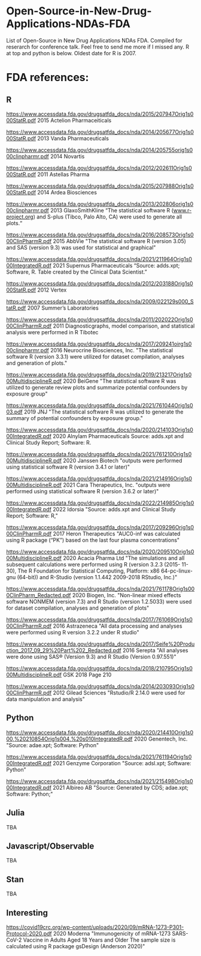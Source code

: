 # Open-Source-in-New-Drug-Applications-NDAs-FDA
List of Open-Source in New Drug Applications NDAs FDA. Compiled for reserarch for conference talk. Feel free to send me more if I missed any. R at top and python is below. Oldest date for R is 2007.

# FDA references:
## R
https://www.accessdata.fda.gov/drugsatfda_docs/nda/2015/207947Orig1s000StatR.pdf
2015
Actelion Pharmaceiticals

https://www.accessdata.fda.gov/drugsatfda_docs/nda/2014/205677Orig1s000StatR.pdf
2013
Vanda Pharmaceuticals

https://www.accessdata.fda.gov/drugsatfda_docs/nda/2014/205755orig1s000clinpharmr.pdf
2014
Novartis

https://www.accessdata.fda.gov/drugsatfda_docs/nda/2012/202611Orig1s000StatR.pdf
2011
Astellas Pharma

https://www.accessdata.fda.gov/drugsatfda_docs/nda/2015/207988Orig1s000StatR.pdf
2014
Ardea Biosciences

https://www.accessdata.fda.gov/drugsatfda_docs/nda/2013/202806orig1s000clinpharmr.pdf
2013
GlaxoSmithKline
“The statistical software R (www.r-project.org) and S-plus (Tibco, Palo Alto, CA) were used to generate all plots.“

https://www.accessdata.fda.gov/drugsatfda_docs/nda/2016/208573Orig1s000ClinPharmR.pdf
2015
AbbVie
"The statistical software R (version 3.05) and SAS (version 9.3) was used for statistical and
graphical"

https://www.accessdata.fda.gov/drugsatfda_docs/nda/2021/211964Orig1s000IntegratedR.pdf
2021
Supernus Pharmaceuticals
“Source: adds.xpt; Software, R. Table created by the Clinical Data Scientist.”

https://www.accessdata.fda.gov/drugsatfda_docs/nda/2012/203188Orig1s000StatR.pdf
2012
Vertex

https://www.accessdata.fda.gov/drugsatfda_docs/nda/2009/022129s000_StatR.pdf
2007
Summer’s Laboratories

https://www.accessdata.fda.gov/drugsatfda_docs/nda/2011/202022Orig1s000ClinPharmR.pdf
2011
Diagnosticgraphs, model comparison, and statistical analysis were performed in R
Tibotec

https://www.accessdata.fda.gov/drugsatfda_docs/nda/2017/209241oirg1s000clinpharmr.pdf
2016
Neurocrine Biosciences, Inc.
"The statistical software R (version 3.3.1) were utilized for dataset compilation, analyses and
generation of plots."

https://www.accessdata.fda.gov/drugsatfda_docs/nda/2019/213217Orig1s000MultidisciplineR.pdf
2020
BeiGene
"The statistical software R was utilized to generate review plots and summarize potential confounders by exposure group"

https://www.accessdata.fda.gov/drugsatfda_docs/nda/2021/761044Orig1s003.pdf
2019
JNJ
"The statistical software R was utilized to generate the summary of potential confounders by exposure group."

https://www.accessdata.fda.gov/drugsatfda_docs/nda/2020/214103Orig1s000IntegratedR.pdf
2020
Alnylam Pharmaceuticals
Source: adds.xpt and Clinical Study Report; Software: R.

https://www.accessdata.fda.gov/drugsatfda_docs/nda/2021/761210Orig1s000MultidisciplineR.pdf
2020
Janssen Biotech
"outputs were performed using statistical software R (version 3.4.1 or later)"

https://www.accessdata.fda.gov/drugsatfda_docs/nda/2021/214916Orig1s000MultidisciplineR.pdf
2021
Cara Therapeutics, Inc.
"outputs were performed using statistical software R (version 3.6.2 or later)"

https://www.accessdata.fda.gov/drugsatfda_docs/nda/2022/214985Orig1s000IntegratedR.pdf
2022
Idorsia
"Source: adds.xpt and Clinical Study Report; Software: R,"

https://www.accessdata.fda.gov/drugsatfda_docs/nda/2017/209296Orig1s000ClinPharmR.pdf
2017
Heron Therapeutics
"AUC0-inf was calculated using R package (“PK”) based on the last four plasma concentrations"

https://www.accessdata.fda.gov/drugsatfda_docs/nda/2020/209510Orig1s000MultidisciplineR.pdf
2020
Acacia Pharma Ltd
"The simulations and all subsequent calculations were performed using R (version 3.2.3 (2015- 11-30), The R Foundation for Statistical Computing, Platform: x86 64-pc-linux-gnu (64-bit)) and R-Studio (version 1.1.442 2009-2018 RStudio, Inc.)"

https://www.accessdata.fda.gov/drugsatfda_docs/nda/2021/761178Orig1s000ClinPharm_Redacted.pdf
2020
Biogen, Inc.
"Non-linear mixed effects software NONMEM (version 7.3) and R Studio (version 1.2.5033) were used for dataset compilation, analyses and generation of plots"

https://www.accessdata.fda.gov/drugsatfda_docs/nda/2017/761069Orig1s000ClinPharmR.pdf
2016
Astrazeneca
"All data processing and analyses were performed using R version 3.2.2 under R studio"

https://www.accessdata.fda.gov/drugsatfda_docs/nda/2017/Seife%20Production_2017_09_29%20Part%202_Redacted.pdf
2016
Serepta
"All analyses were done using SAS® (Version 9.3) and R Studio (Version 0.97.551)"

https://www.accessdata.fda.gov/drugsatfda_docs/nda/2018/210795Orig1s000MultidisciplineR.pdf
GSK
2018
Page 210

https://www.accessdata.fda.gov/drugsatfda_docs/nda/2014/203093Orig1s000ClinPharmR.pdf
2012
Gilead Sciences
"Rstudio/R 2.14.0 were used for data manipulation and analysis"

## Python

https://www.accessdata.fda.gov/drugsatfda_docs/nda/2020/214410Orig1s000,%20210854Orig1s004,%20s010IntegratedR.pdf
2020
Genentech, Inc.
"Source: adae.xpt; Software: Python"

https://www.accessdata.fda.gov/drugsatfda_docs/nda/2021/761194Orig1s000IntegratedR.pdf
2021
Genzyme Corporation
"Source: adsl.xpt; Software: Python"

https://www.accessdata.fda.gov/drugsatfda_docs/nda/2021/215498Orig1s000IntegratedR.pdf
2021
Albireo AB
"Source: Generated by CDS; adae.xpt; Software: Python;"

## Julia
TBA

## Javascript/Observable
TBA

## Stan
TBA

## Interesting

https://covid19crc.org/wp-content/uploads/2020/09/mRNA-1273-P301-Protocol-2020.pdf
2020
Moderna
"Immunogenicity of mRNA-1273 SARS-CoV-2 Vaccine in Adults Aged 18 Years and Older
The sample size is calculated using R package gsDesign (Anderson 2020)"
